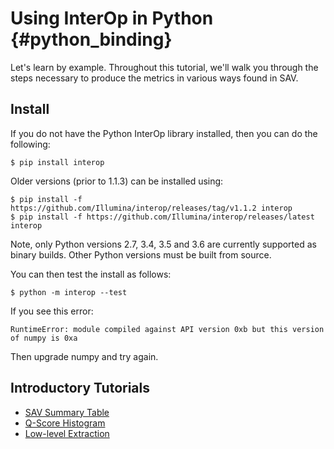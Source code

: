 Using InterOp in Python      {#python_binding}
=======================

Let's learn by example. Throughout this tutorial, we'll walk you through the steps necessary to produce the metrics
in various ways found in SAV.

## Install

If you do not have the Python InterOp library installed, then you can do the following:

    $ pip install interop

Older versions (prior to 1.1.3) can be installed using:


    $ pip install -f https://github.com/Illumina/interop/releases/tag/v1.1.2 interop
    $ pip install -f https://github.com/Illumina/interop/releases/latest interop

Note, only Python versions 2.7, 3.4, 3.5 and 3.6 are currently 
supported as binary builds. Other Python versions must be built 
from source.

You can then test the install as follows:
    
    $ python -m interop --test

If you see this error:

    RuntimeError: module compiled against API version 0xb but this version of numpy is 0xa

Then upgrade numpy and try again.

## Introductory Tutorials

 * [SAV Summary Table](https://github.com/Illumina/interop/blob/master/docs/src/Tutorial_01_Intro.ipynb)
 * [Q-Score Histogram](https://github.com/Illumina/interop/blob/master/docs/src/Tutorial_02_Plot_Bar.ipynb)
 * [Low-level Extraction](https://github.com/Illumina/interop/blob/master/docs/src/Tutorial_03_Low_Level.ipynb)

